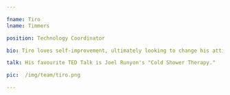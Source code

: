 ```yaml
---

fname: Tiro
lname: Timmers

position: Technology Coordinator

bio: Tiro loves self-improvement, ultimately looking to change his attitude, life, and the world for the better. From utilizing his library card, to meditating in the great outdoors, he takes a pragmatic approach to betterment. When he's not developing himself, find him spending countless hours perfecting his MMO game characters.

talk: His favourite TED Talk is Joel Runyon's "Cold Shower Therapy."

pic:  /img/team/tiro.png

---
```

